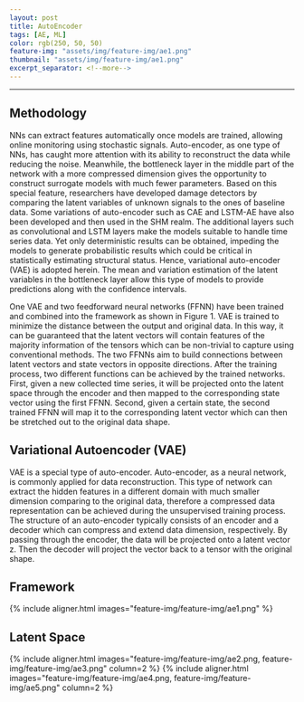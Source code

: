 ```yaml
---
layout: post
title: AutoEncoder
tags: [AE, ML]
color: rgb(250, 50, 50)
feature-img: "assets/img/feature-img/ae1.png"
thumbnail: "assets/img/feature-img/ae1.png"
excerpt_separator: <!--more-->
---
```


---
## Methodology

NNs can extract features automatically once models are trained, allowing online monitoring using stochastic signals.
Auto-encoder, as one type of NNs, has caught more attention with its ability to reconstruct the data while reducing the
noise. Meanwhile, the bottleneck layer in the middle part of the network with a more compressed dimension gives
the opportunity to construct surrogate models with much fewer parameters. Based on this special feature, researchers
have developed damage detectors by comparing the latent variables of unknown signals to the ones of baseline data.
Some variations of auto-encoder such as CAE and LSTM-AE have also been developed and then used in the SHM
realm. The additional layers such as convolutional and LSTM layers make the models suitable to handle time series
data. Yet only deterministic results can be obtained, impeding the models to generate probabilistic results which could
be critical in statistically estimating structural status. Hence, variational auto-encoder (VAE) is adopted herein.
The mean and variation estimation of the latent variables in the bottleneck layer allow this type of models to provide
predictions along with the confidence intervals.

One VAE and two feedforward neural networks (FFNN) have been trained and combined into the framework as
shown in Figure 1. VAE is trained to minimize the distance between the output and original data. In this way, it can
be guaranteed that the latent vectors will contain features of the majority information of the tensors which can be
non-trivial to capture using conventional methods. The two FFNNs aim to build connections between latent vectors and
state vectors in opposite directions. After the training process, two different functions can be achieved by the trained
networks. First, given a new collected time series, it will be projected onto the latent space through the encoder and then
mapped to the corresponding state vector using the first FFNN. Second, given a certain state, the second trained FFNN
will map it to the corresponding latent vector which can then be stretched out to the original data shape.

## Variational Autoencoder (VAE)

VAE is a special type of auto-encoder. Auto-encoder, as a neural network, is commonly applied for data reconstruction.
This type of network can extract the hidden features in a different domain with much smaller dimension comparing to
the original data, therefore a compressed data representation can be achieved during the unsupervised training process.
The structure of an auto-encoder typically consists of an encoder and a decoder which can compress and extend data
dimension, respectively. By passing through the encoder, the data will be projected onto a latent vector z. Then the decoder will project the vector back to a tensor with the original shape.

## Framework
{% include aligner.html images="feature-img/feature-img/ae1.png" %}


## Latent Space

{% include aligner.html images="feature-img/feature-img/ae2.png, feature-img/feature-img/ae3.png" column=2 %}
{% include aligner.html images="feature-img/feature-img/ae4.png, feature-img/feature-img/ae5.png" column=2 %}
